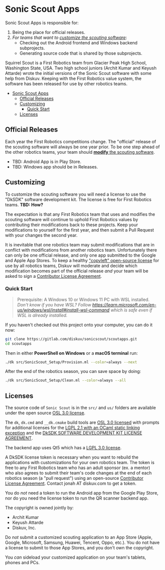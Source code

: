 # Sonic Scout Apps

Sonic Scout Apps is responsible for:

1. Being the place for official releases.
2. *For teams that want to [customize the scouting software](#customizing)*:
   - Checking out the Android frontend and Windows backend subprojects.
   - Generating source code that is shared by those subprojects.

Squirrel Scout is a First Robotics team from Glacier Peak High School, Washington State, USA. Two high school juniors (Archit Kumar and Keyush Attarde) wrote the initial versions of the Sonic Scout software with some help from Diskuv. Keeping with the First Robotics value system, the software has been released for use by other robotics teams.

- [Sonic Scout Apps](#sonic-scout-apps)
  - [Official Releases](#official-releases)
  - [Customizing](#customizing)
    - [Quick Start](#quick-start)
  - [Licenses](#licenses)

## Official Releases

Each year the First Robotics competitions change. The "official" release of the scouting software will always be one year prior. To be one step ahead of the other robotics teams, your team should [**modify** the scouting software](#customizing).

- TBD: Android App is in Play Store.
- TBD: Windows app should be in Releases.

## Customizing

To customize the scouting software you will need a license to use the "DkSDK" software development kit. The license is free for First Robotics teams. **TBD: How?**

The expectation is that any First Robotics team that uses and modifies the scouting software will continue to uphold First Robotics values by contributing their modifications back to these projects. Keep your modifications to yourself for the first year, and then submit a Pull Request with your changes the second year.

It is inevitable that one robotics team may submit modifications that are in conflict with modifications from another robotics team. Unfortunately there can only be one official release, and only one app submitted to the Google and Apple App Stores. To keep a healthy ["copyleft" open-source license](#licenses) for use by all robotics teams, Diskuv will moderate and decide which modification becomes part of the official release *and* your team will be asked to sign a [Contributor License Agreement](https://www.apache.org/licenses/contributor-agreements.html).

### Quick Start

> Prerequisite: A Windows 10 or Windows 11 PC with WSL installed. *Don't know if you have WSL? Follow <https://learn.microsoft.com/en-us/windows/wsl/install#install-wsl-command> which is safe even if WSL is already installed.*

If you haven't checked out this project onto your computer, you can do it now:

```sh
git clone https://gitlab.com/diskuv/sonicscout/scoutapps.git
cd scoutapps
```

Then in either **PowerShell on Windows** or a **macOS terminal** run:

```sh
./dk src/SonicScout_Setup/Provision.ml --color=always --next
```

After the end of the robotics season, you can save space by doing:

```sh
./dk src/SonicScout_Setup/Clean.ml --color=always --all
```

## Licenses

The source code of `Sonic Scout` is in the `src/` and `us/` folders are available
under the open source [OSL 3.0 license](./LICENSE-OSL3).

The `dk`, `dk.cmd` and `__dk.cmake` build tools are [OSL 3.0 licensed](./LICENSE-OSL3)
with prompts for additional licenses for the [LGPL 2.1 with an OCaml static linking exception](./LICENSE-LGPL21-ocaml) and the [DkSDK SOFTWARE DEVELOPMENT KIT LICENSE AGREEMENT](./LICENSE-DKSDK).

The backend app uses Qt5 which has a [LGPL 3.0 license](https://doc.qt.io/qt-5/licensing.html).

A DkSDK license token is necessary when you want to rebuild the applications with
customizations for your own robotics team. The token is free to any First Robotics team
who has an adult sponsor (ex. a mentor) who also agrees to submit their team's code changes at the end of each robotics season (a "pull request") using an open-source
[Contributor License Agreement](https://yahoo.github.io/oss-guide/docs/resources/what-is-cla.html).
Contact jonah AT diskuv.com to get a token.

You do *not* need a token to run the Android app from the Google Play Store, nor do you
need the license token to run the QR scanner backend app.

The copyright is owned jointly by:

- Archit Kumar
- Keyush Attarde
- Diskuv, Inc.

Do *not* submit a customized scouting application to an App Store (Apple, Google, Microsoft, Samsung, Huawei, Tencent, Oppo, etc.). You do not have a license to submit to those App Stores, and you don't own the copyright.

You *can* sideload your customized application on your team's tablets, phones and PCs.
